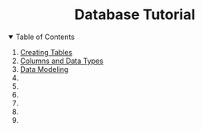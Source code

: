<h1 align='center'>Database Tutorial</h1>
<details open="open">
  <summary>Table of Contents</summary>
  <ol>
    <li><a href="https://github.com/ankitkumar734ac/SQL_W3JAVA/blob/main/Creating%20Tables.md">Creating Tables</a></li>
    <li><a href="https://github.com/ankitkumar734ac/SQL_W3JAVA/blob/main/Columns%20and%20Data%20Types.md">Columns and Data Types </a></li>
    <li><a href="https://github.com/ankitkumar734ac/SQL_W3JAVA/blob/main/Data%20Modeling.md">Data Modeling </a></li>
    <li><a href=""> </a></li>
    <li><a href=""> </a></li>
    <li><a href=""> </a></li>
    <li><a href=""> </a></li>
    <li><a href=""> </a></li>
    <li><a href=""> </a></li>
    
    
  </ol>
</details>
